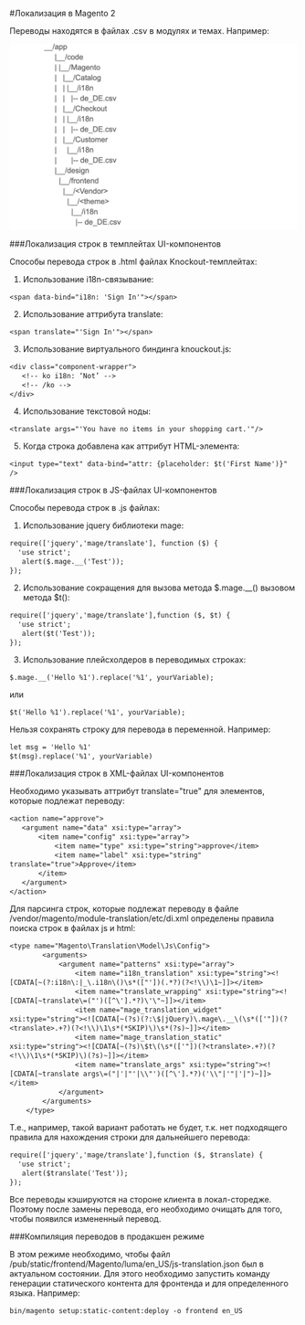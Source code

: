 #Локализация в Magento 2

Переводы находятся в файлах .csv в модулях и темах. Например:

![alt translations](pictures/translations.png)

###Локализация строк в темплейтах UI-компонентов

Способы перевода строк в .html файлах Knockout-темплейтах:

1. Использование i18n-связывание: 
```   
<span data-bind="i18n: 'Sign In'"></span>
```

2. Использование аттрибута translate: 
```   
<span translate="'Sign In'"></span>
```

3. Использование виртуального биндинга knouckout.js:
```
<div class="component-wrapper">
   <!-- ko i18n: ‘Not’ -->
   <!-- /ko -->
</div>
```

4. Использование текстовой ноды: 
```   
<translate args="'You have no items in your shopping cart.'"/>
```
5. Когда строка добавлена как аттрибут HTML-элемента: 
```
<input type="text" data-bind="attr: {placeholder: $t('First Name')}" /> 
```

###Локализация строк в JS-файлах UI-компонентов

Способы перевода строк в .js файлах:

1. Использование jquery библиотеки mage:
```
require(['jquery','mage/translate'], function ($) {
  'use strict';
   alert($.mage.__('Test'));
});
```

2. Использование сокращения для вызова метода $.mage.__() вызовом метода $t():
```
require(['jquery','mage/translate'],function ($, $t) {
  'use strict';
   alert($t('Test'));
});
```

3. Использование плейсхолдеров в переводимых строках:

```
$.mage.__('Hello %1').replace('%1', yourVariable);
```
или
```
$t('Hello %1').replace('%1', yourVariable);
```

Нельзя сохранять строку для перевода в переменной. Например:

```
let msg = 'Hello %1'
$t(msg).replace('%1', yourVariable)
```

###Локализация строк в XML-файлах UI-компонентов

Необходимо указывать аттрибут translate="true" для элементов, которые подлежат переводу:

```
<action name="approve">
   <argument name="data" xsi:type="array">
       <item name="config" xsi:type="array">
           <item name="type" xsi:type="string">approve</item>
           <item name="label" xsi:type="string" translate="true">Approve</item>
       </item>
   </argument>
</action>
```

Для парсинга строк, которые подлежат переводу в файле /vendor/magento/module-translation/etc/di.xml определены правила поиска строк в файлах js и html:
```
<type name="Magento\Translation\Model\Js\Config">
        <arguments>
            <argument name="patterns" xsi:type="array">
                <item name="i18n_translation" xsi:type="string"><![CDATA[~(?:i18n\:|_\.i18n\()\s*(["'])(.*?)(?<!\\)\1~]]></item>
                <item name="translate_wrapping" xsi:type="string"><![CDATA[~translate\=("')([^\'].*?)\'\"~]]></item>
                <item name="mage_translation_widget" xsi:type="string"><![CDATA[~(?s)(?:\$|jQuery)\.mage\.__\(\s*(['"])(?<translate>.+?)(?<!\\)\1\s*(*SKIP)\)\s*(?s)~]]></item>
                <item name="mage_translation_static" xsi:type="string"><![CDATA[~(?s)\$t\(\s*(['"])(?<translate>.+?)(?<!\\)\1\s*(*SKIP)\)(?s)~]]></item>
                <item name="translate_args" xsi:type="string"><![CDATA[~translate args\=("|'|"'|\\"')([^\'].*?)('\\"|'"|'|")~]]></item>
            </argument>
        </arguments>
    </type>
```

Т.е., например, такой вариант работать не будет, т.к. нет подходящего правила для нахождения строки для дальнейшего перевода:
```
require(['jquery','mage/translate'],function ($, $translate) {
  'use strict';
   alert($translate('Test'));
});
```

Все переводы кэшируются на стороне клиента в локал-сторедже. Поэтому после замены перевода, его необходимо очищать для того,
чтобы появился измененный перевод.


###Компиляция переводов в продакшен режиме

В этом режиме необходимо, чтобы файл /pub/static/frontend/Magento/luma/en_US/js-translation.json был в актуальном состоянии.
Для этого необходимо запустить команду генерации статического контента для фронтенда и для определенного языка. Например:

```
bin/magento setup:static-content:deploy -o frontend en_US
```